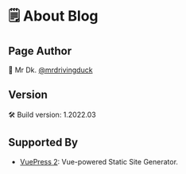 # 🗒️ About Blog

## Page Author

🦆 Mr Dk. [@mrdrivingduck](https://github.com/mrdrivingduck)

## Version

🛠️ Build version: 1.2022.03

## Supported By

- [VuePress 2](https://v2.vuepress.vuejs.org/): Vue-powered Static Site Generator.
